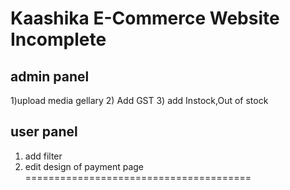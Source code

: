 Kaashika E-Commerce Website
Incomplete
==============================
 admin panel
 ---------------
1)upload media gellary
2) Add GST
3) add Instock,Out of stock

user panel
----------
1) add filter
2) edit design of payment page
=======================================
